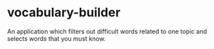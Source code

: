 # vocabulary-builder
An application which filters out difficult words related to one topic and selects words that you must know.
